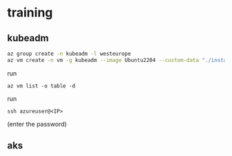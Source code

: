 # training

## kubeadm

```bash
az group create -n kubeadm -l westeurope
az vm create -n vm -g kubeadm --image Ubuntu2204 --custom-data "./install.sh" --admin-username azureuser --admin-password Kub3rn3t35@@@ --authentication-type password --size Standard_DS4_v2
```

run

```
az vm list -o table -d
```

run

```
ssh azureuser@<IP>
```

(enter the password)


## aks
